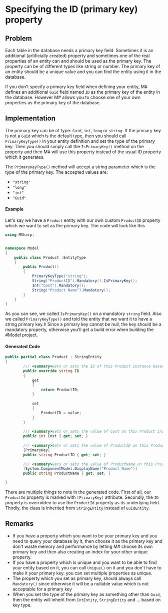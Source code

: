 ﻿# Specifying the ID (primary key) property

## Problem

Each table in the database needs a primary key field.
Sometimes it is an additional (artificially created) property and sometimes one of the real properties of an entity can and should be used as the primary key.
The property can be of different types like string or number.
The primary key of an entity should be a unique value and you can find the entity using it in the database.

If you don't specify a primary key field when defining your entity, M# defines an additional `Guid` field named `ID` as the primary key of the entity in the database.
However M# allows you to choose one of your own properties as the primary key of the database.

## Implementation

The primary key can be of type: `Guid`, `int`, `long` or `string`.
If the primary key is not a `Guid` which is the default type, then you should call `PrimaryKeyType()` in your entity definition and set the type of the primary key.
Then you should simply call the `IsPrimaryKey()` method on the property and then M# will use this property instead of the usual ID property which it generates.

The `PrimaryKeyType()` method will accept a string parameter which is the type of the primary key.
The accepted values are:

- `"string"`
- `"long"`
- `"int"`
- `"Guid"`

#### Example

Let's say we have a `Product` entity with our own custom `ProductID` property which we want to set as the primary key.
The code will look like this

```csharp
using MSharp;


namespace Model
{
    public class Product :EntityType
    {
        public Product()
        {
            PrimaryKeyType("string");
            String("ProductID").Mandatory().IsPrimaryKey();
            Int("Cost").Mandatory();
            String("Product Name").Mandatory();
        }
    }
}
```

As you can see, we called `IsPrimaryKey()` on a mandatory `string` field.
Also we called `PrimaryKeyType()` and told the entity that we want it to have a string primary key.h
Since a primary key cannot be null, the key should be a mandatory property, otherwise you'll get a build error when building the #Model project.

#### Generated Code

```csharp
public partial class Product : StringEntity
{
        /// <summary>Gets or sets the ID of this Product instance based on its ProductID property.</summary>
        public override string ID
        {
            get
            {
                return ProductID;
            }
            
            set
            {
                ProductID = value;
            }
        }
        
        /// <summary>Gets or sets the value of Cost on this Product instance.</summary>
        public int Cost { get; set; }
        
        /// <summary>Gets or sets the value of ProductID on this Product instance.</summary>
        [PrimaryKey]
        public string ProductID { get; set; }
        
        /// <summary>Gets or sets the value of ProductName on this Product instance.</summary>
        [System.ComponentModel.DisplayName("Product Name")]
        public string ProductName { get; set; }

}
```

There are multiple things to note in the generated code.
First of all, our `ProductId` property is marked with `[PrimaryKey]` attribute.
Secondly, the `ID` property is overridden to use the `ProductId` property as its underlying field.
Thirdly, the class is inherited from `StringEntity` instead of `GuidEntity`.

## Remarks

- If you have a property which you want to be your primary key and you need to query your database by it, then choose it as the primary key and don't waste memory and performance by letting M# choose its own primary key and then also creating an index for your other unique property.
- If you have a property which is unique and you want to be able to find your entity based on it, you can call `Unique()` on it and you don't have to make it your primary key.
you can set multiple properties as unique.
- The property which you set as primary key, should always call `Mandatory()` since otherwise it will be a nullable value which is not acceptable for a primary key
- When you set the type of the primary key as something other than `Guid`, then the entity will inherit from `IntEntity`, `StringEntity` and … based on key type.